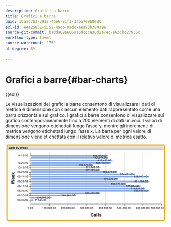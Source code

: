 ```yaml
---
description: Grafici a barre
title: Grafici a barre
uuid: 1baac7b3-7918-4de6-81f3-1aba7e9b8e20
exl-id: e4e25832-5552-4acb-9adc-aea93b384a9e
source-git-commit: b1dda69a606a16dccca30d2a74c7e63dbd27936c
workflow-type: tm+mt
source-wordcount: '75'
ht-degree: 8%

---
```


# Grafici a barre{#bar-charts}

{{eol}}

Le visualizzazioni dei grafici a barre consentono di visualizzare i dati di metrica e dimensione con ciascun elemento dati rappresentato come una barra orizzontale sul grafico. I grafici a barre consentono di visualizzare sul grafico contemporaneamente fino a 200 elementi di dati univoci. I valori di dimensione vengono etichettati lungo l’asse y, mentre gli incrementi di metrica vengono etichettati lungo l’asse x. La barra per ogni valore di dimensione viene etichettata con il relativo valore di metrica esatto.

![](assets/bar_chart.png)

